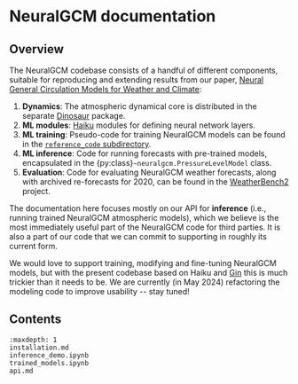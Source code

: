 # NeuralGCM documentation

## Overview

The NeuralGCM codebase consists of a handful of different components, suitable
for reproducing and extending results from our paper,
[Neural General Circulation Models for Weather and Climate](https://arxiv.org/abs/2311.07222):

1. **Dynamics**: The atmospheric dynamical core is distributed in the separate
   [Dinosaur](https://github.com/google-research/dinosaur) package.
2. **ML modules**: [Haiku](https://github.com/google-deepmind/dm-haiku) modules
   for defining neural network layers.
3. **ML training**: Pseudo-code for training NeuralGCM models can be found in
   the [`reference_code` subdirectory](https://github.com/google-research/neuralgcm/tree/main/neuralgcm/reference_code).
4. **ML inference**: Code for running forecasts with pre-trained models,
   encapsulated in the {py:class}`~neuralgcm.PressureLevelModel` class.
5. **Evaluation**: Code for evaluating NeuralGCM weather forecasts, along with
   archived re-forecasts for 2020, can be found in the
   [WeatherBench2](https://github.com/google-research/weatherbench2) project.

The documentation here focuses mostly on our API for **inference** (i.e., running
trained NeuralGCM atmospheric models), which we believe is the most immediately
useful part of the NeuralGCM code for third parties. It is also a part of our
code that we can commit to supporting in roughly its current form.

We would love to support training, modifying and fine-tuning NeuralGCM models,
but with the present codebase based on Haiku and
[Gin](https://github.com/google/gin-config) this is much trickier than it needs
to be. We are currently (in May 2024) refactoring the modeling code to improve
usability -- stay tuned!

## Contents

```{toctree}
:maxdepth: 1
installation.md
inference_demo.ipynb
trained_models.ipynb
api.md
```